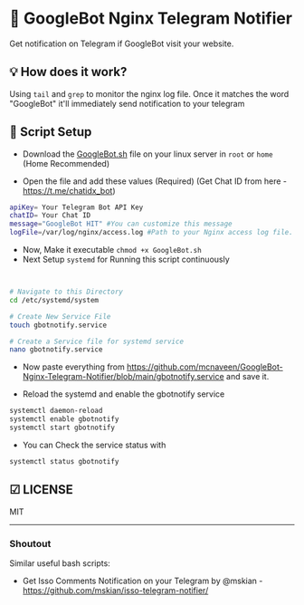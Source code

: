 # 🔔 GoogleBot Nginx Telegram Notifier 

Get notification on Telegram if GoogleBot visit your website.

## 💡 How does it work?

Using `tail` and `grep` to monitor the nginx log file. Once it matches the word "GoogleBot" it'll immediately send notification to your telegram


## 🔧 Script Setup

- Download the [GoogleBot.sh](https://github.com/mcnaveen/GoogleBot-Nginx-Telegram-Notifier/blob/main/GoogleBot.sh) file on your linux server in `root` or `home` (Home Recommended)

- Open the file and add these values (Required) (Get Chat ID from here - <https://t.me/chatidx_bot>)

```sh
apiKey= Your Telegram Bot API Key
chatID= Your Chat ID
message="GoogleBot HIT" #You can customize this message
logFile=/var/log/nginx/access.log #Path to your Nginx access log file. (This one is default) 
```

- Now, Make it executable `chmod +x GoogleBot.sh`
- Next Setup `systemd` for Running this script continuously

```bash


# Navigate to this Directory
cd /etc/systemd/system

# Create New Service File
touch gbotnotify.service

# Create a Service file for systemd service
nano gbotnotify.service

```

- Now paste everything from <https://github.com/mcnaveen/GoogleBot-Nginx-Telegram-Notifier/blob/main/gbotnotify.service> and save it.

- Reload the systemd and enable the gbotnotify service

```bash
systemctl daemon-reload
systemctl enable gbotnotify
systemctl start gbotnotify
```

- You can Check the service status with

```bash
systemctl status gbotnotify
```

## ☑ LICENSE 

MIT

----

### Shoutout

Similar useful bash scripts: 
- Get Isso Comments Notification on your Telegram by @mskian - <https://github.com/mskian/isso-telegram-notifier/>